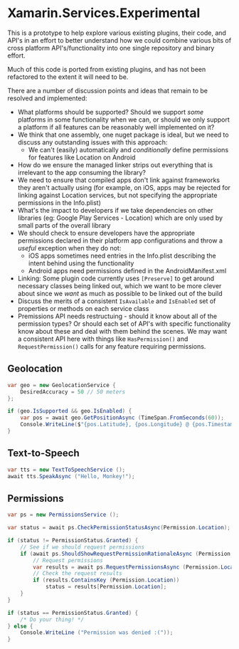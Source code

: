 # Xamarin.Services.Experimental

This is a prototype to help explore various existing plugins, their code, and API's in an effort to better understand how we could combine various bits of cross platform API's/functionality into one single repository and binary effort.

Much of this code is ported from existing plugins, and has not been refactored to the extent it will need to be.

There are a number of discussion points and ideas that remain to be resolved and implemented:

 - What platforms should be supported?  Should we support _some_ platforms in some functionality when we can, or should we only support a platform if all features can be reasonably well implemented on it?
 - We think that one assembly, one nuget package is ideal, but we need to discuss any outstanding issues with this approach:
   - We can't (easily) automatically and _conditionally_ define permissions for features like Location on Android
 - How do we ensure the managed linker strips out everything that is irrelevant to the app consuming the library?
 - We need to ensure that compiled apps don't link against frameworks they aren't actually using (for example, on iOS, apps may be rejected for linking against Location services, but not specifying the appropriate permissions in the Info.plist)
 - What's the impact to developers if we take dependencies on other libraries (eg: Google Play Services - Location) which are only used by small parts of the overall library
 - We should check to ensure developers have the appropriate permissions declared in their platform app configurations and throw a _useful_ exception when they do not:
   - iOS apps sometimes need entries in the Info.plist describing the intent behind using the functionality
   - Android apps need permissions defined in the AndroidManifest.xml
 - Linking: Some plugin code currently uses `[Preserve]` to get around necessary classes being linked out, which we want to be more clever about since we _want_ as much as possible to be linked out of the build
 - Discuss the merits of a consistent `IsAvailable` and `IsEnabled` set of properties or methods on each service class
 - Premissions API needs restructuing - should it know about all of the permission types? Or should each set of API's with specific functionality know about these and deal with them behind the scenes.  We may want a consistent API here with things like `HasPermission()` and `RequestPermission()` calls for any feature requiring permissions.

## Geolocation

```csharp
var geo = new GeolocationService {
    DesiredAccuracy = 50 // 50 meters
};

if (geo.IsSupported && geo.IsEnabled) {
    var pos = await geo.GetPositionAsync (TimeSpan.FromSeconds(60));
    Console.WriteLine($"{pos.Latitude}, {pos.Longitude} @ {pos.Timestamp}");
}
```


## Text-to-Speech

```csharp
var tts = new TextToSpeechService ();
await tts.SpeakAsync ("Hello, Monkey!");
```


## Permissions

```csharp
var ps = new PermissionsService ();

var status = await ps.CheckPermissionStatusAsync(Permission.Location);

if (status != PermissionStatus.Granted) {
    // See if we should request permissions
    if (await ps.ShouldShowRequestPermissionRationaleAsync (Permission.Location))
        // Request permissions
        var results = await ps.RequestPermissionsAsync (Permission.Location);
		// Check the request results
        if (results.ContainsKey (Permission.Location))
        	status = results[Permission.Location];
    }
}

if (status == PermissionStatus.Granted) {
    /* Do your thing! */
} else {
    Console.WriteLine ("Permission was denied :("));
}
```

